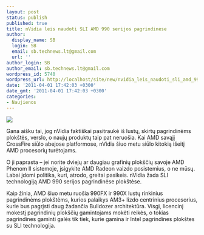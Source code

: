 ```yaml
---
layout: post
status: publish
published: true
title: nVidia leis naudoti SLI AMD 990 serijos pagrindinėse
author:
  display_name: SB
  login: SB
  email: sb.technews.lt@gmail.com
  url: ''
author_login: SB
author_email: sb.technews.lt@gmail.com
wordpress_id: 5740
wordpress_url: http://localhost/site/new/nvidia_leis_naudoti_sli_amd_990_serijos_pagrindinese/
date: '2011-04-01 17:42:03 +0300'
date_gmt: '2011-04-01 17:42:03 +0300'
categories:
- Naujienos
---
```

<div class="imgright"><img src="http://technews.lt/upload/nvidia-sli_logo.jpg"  /></div>
<p>Gana aišku tai, jog nVidia faktiškai pasitraukė iš lustų, skirtų pagrindinėms plokštės, verslo, o naujų produktų taip pat neruošia. Kai AMD savąjį CrossFire siūlo abejose platformose, nVidia šiuo metu siūlo kitokią išeitį AMD procesorių turėtojams.</p>
<p>O ji paprasta – jei norite dviejų ar daugiau grafinių plokščių savoje AMD Phenom II sistemoje, įsigykite AMD Radeon vaizdo posistemius, o ne mūsų. Labai įdomi politika, kuri, atrodo, greitai pasikeis. nVidia žada SLI technologiją AMD 990 serijos pagrindinėse plokštėse.</p>
<p>Kaip žinia, AMD šiuo metu ruošia 990FX ir 990X lustų rinkinius pagrindinėms plokštėms, kurios palaikys AM3+ lizdo centrinius procesorius, kurie bus pagrįsti daug žadančia Bulldozer architektūra. Visgi, licencinį mokestį pagrindinių plokščių gamintojams mokėti reikės, o tokias pagrindines gaminti galės tik tiek, kurie gamina ir Intel pagrindines plokštes su SLI technologija.<br /></p>
